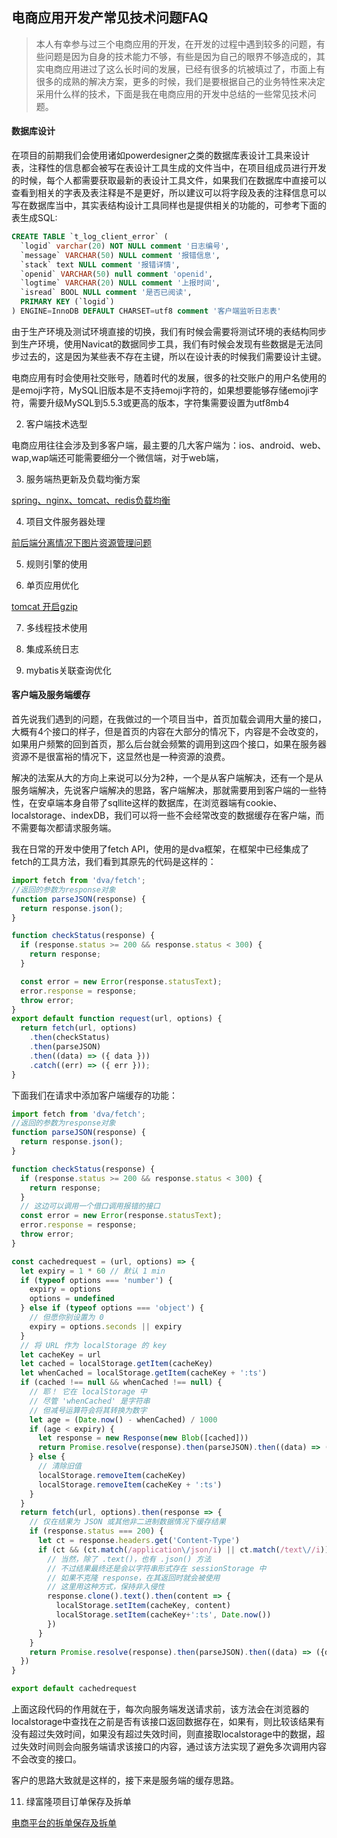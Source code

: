 ## 电商应用开发产常见技术问题FAQ

> 本人有幸参与过三个电商应用的开发，在开发的过程中遇到较多的问题，有些问题是因为自身的技术能力不够，有些是因为自己的眼界不够造成的，其实电商应用进过了这么长时间的发展，已经有很多的坑被填过了，市面上有很多的成熟的解决方案，更多的时候，我们是要根据自己的业务特性来决定采用什么样的技术，下面是我在电商应用的开发中总结的一些常见技术问题。

#### 数据库设计

在项目的前期我们会使用诸如powerdesigner之类的数据库表设计工具来设计表，注释性的信息都会被写在表设计工具生成的文件当中，在项目组成员进行开发的时候，每个人都需要获取最新的表设计工具文件，如果我们在数据库中直接可以查看到相关的字表及表注释是不是更好，所以建议可以将字段及表的注释信息可以写在数据库当中，其实表结构设计工具同样也是提供相关的功能的，可参考下面的表生成SQL:

````sql
CREATE TABLE `t_log_client_error` (
  `logid` varchar(20) NOT NULL comment '日志编号',
  `message` VARCHAR(50) NULL comment '报错信息',
  `stack` text NULL comment '报错详情',
  `openid` VARCHAR(50) null comment 'openid',
  `logtime` VARCHAR(20) NULL comment '上报时间',
  `isread` BOOL NULL comment '是否已阅读',
  PRIMARY KEY (`logid`)
) ENGINE=InnoDB DEFAULT CHARSET=utf8 comment '客户端监听日志表'
````

由于生产环境及测试环境直接的切换，我们有时候会需要将测试环境的表结构同步到生产环境，使用Navicat的数据同步工具，我们有时候会发现有些数据是无法同步过去的，这是因为某些表不存在主键，所以在设计表的时候我们需要设计主键。

电商应用有时会使用社交账号，随着时代的发展，很多的社交账户的用户名使用的是emoji字符，MySQL旧版本是不支持emoji字符的，如果想要能够存储emoji字符，需要升级MySQL到5.5.3或更高的版本，字符集需要设置为utf8mb4

2. 客户端技术选型

电商应用往往会涉及到多客户端，最主要的几大客户端为：ios、android、web、wap,wap端还可能需要细分一个微信端，对于web端，

3. 服务端热更新及负载均衡方案

[spring、nginx、tomcat、redis负载均衡](/nginx/springnginxtomcatredisfu-zai-jun-heng.md)

4. 项目文件服务器处理

[前后端分离情况下图片资源管理问题](/qian-hou-duan-fen-li-qing-kuang-xia-tu-pian-zi-yuan-guan-li-wen-ti.md)

5. 规则引擎的使用

6. 单页应用优化

[tomcat 开启gzip](/tomcat-kai-qi-gzip.md)

7. 多线程技术使用

8. 集成系统日志

9. mybatis关联查询优化

#### 客户端及服务端缓存

首先说我们遇到的问题，在我做过的一个项目当中，首页加载会调用大量的接口，大概有4个接口的样子，但是首页的内容在大部分的情况下，内容是不会改变的，如果用户频繁的回到首页，那么后台就会频繁的调用到这四个接口，如果在服务器资源不是很富裕的情况下，这显然也是一种资源的浪费。

解决的法案从大的方向上来说可以分为2种，一个是从客户端解决，还有一个是从服务端解决，先说客户端解决的思路，客户端解决，那就需要用到客户端的一些特性，在安卓端本身自带了sqllite这样的数据库，在浏览器端有cookie、localstorage、indexDB，我们可以将一些不会经常改变的数据缓存在客户端，而不需要每次都请求服务端。

我在日常的开发中使用了fetch API，使用的是dva框架，在框架中已经集成了fetch的工具方法，我们看到其原先的代码是这样的：

````javascript
import fetch from 'dva/fetch';
//返回的参数为response对象
function parseJSON(response) {
  return response.json();
}

function checkStatus(response) {
  if (response.status >= 200 && response.status < 300) {
    return response;
  }

  const error = new Error(response.statusText);
  error.response = response;
  throw error;
}
export default function request(url, options) {
  return fetch(url, options)
    .then(checkStatus)
    .then(parseJSON)
    .then((data) => ({ data }))
    .catch((err) => ({ err }));
}
````

下面我们在请求中添加客户端缓存的功能：

````javascript
import fetch from 'dva/fetch';
//返回的参数为response对象
function parseJSON(response) {
  return response.json();
}

function checkStatus(response) {
  if (response.status >= 200 && response.status < 300) {
    return response;
  }
  // 这边可以调用一个借口调用报错的接口
  const error = new Error(response.statusText);
  error.response = response;
  throw error;
}

const cachedrequest = (url, options) => {
  let expiry = 1 * 60 // 默认 1 min
  if (typeof options === 'number') {
    expiry = options
    options = undefined
  } else if (typeof options === 'object') {
    // 但愿你别设置为 0
    expiry = options.seconds || expiry
  }
  // 将 URL 作为 localStorage 的 key
  let cacheKey = url
  let cached = localStorage.getItem(cacheKey)
  let whenCached = localStorage.getItem(cacheKey + ':ts')
  if (cached !== null && whenCached !== null) {
    // 耶！ 它在 localStorage 中
    // 尽管 'whenCached' 是字符串
    // 但减号运算符会将其转换为数字
    let age = (Date.now() - whenCached) / 1000
    if (age < expiry) {
      let response = new Response(new Blob([cached]))
      return Promise.resolve(response).then(parseJSON).then((data) => ({data}))
    } else {
      // 清除旧值
      localStorage.removeItem(cacheKey)
      localStorage.removeItem(cacheKey + ':ts')
    }
  }
  return fetch(url, options).then(response => {
    // 仅在结果为 JSON 或其他非二进制数据情况下缓存结果
    if (response.status === 200) {
      let ct = response.headers.get('Content-Type')
      if (ct && (ct.match(/application\/json/i) || ct.match(/text\//i))) {
        // 当然，除了 .text()，也有 .json() 方法
        // 不过结果最终还是会以字符串形式存在 sessionStorage 中
        // 如果不克隆 response，在其返回时就会被使用
        // 这里用这种方式，保持非入侵性
        response.clone().text().then(content => {
          localStorage.setItem(cacheKey, content)
          localStorage.setItem(cacheKey+':ts', Date.now())
        })
      }
    }
    return Promise.resolve(response).then(parseJSON).then((data) => ({data}))
  })
}

export default cachedrequest
````

上面这段代码的作用就在于，每次向服务端发送请求前，该方法会在浏览器的localstorage中查找在之前是否有该接口返回数据存在，如果有，则比较该结果有没有超过失效时间，如果没有超过失效时间，则直接取localstorage中的数据，超过失效时间则会向服务端请求该接口的内容，通过该方法实现了避免多次调用内容不会改变的接口。

客户的思路大致就是这样的，接下来是服务端的缓存思路。



11. 绿富隆项目订单保存及拆单

[电商平台的拆单保存及拆单](dian-shang-ping-tai-de-chai-dan.md)


